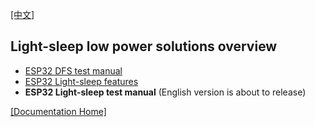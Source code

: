 [[中文]](readme_cn.md) 

## Light-sleep low power solutions overview

* [ESP32 DFS test manual](./DFS_test_manual_en.md)
* [ESP32 Light-sleep features](./light_sleep_performance_en.md)
* __ESP32 Light-sleep test manual__ (English version is about to release)

[[Documentation Home]](../readme_en.md)